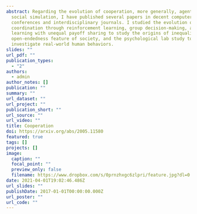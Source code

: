 ```yaml
---
abstract: Regarding the evolution of cooperation, more generally, agent-based
  social simulation, I have published several papers in decent computer science
  conferences and interdisciplinary journals. I studied the evolution of
  coordination through reinforcement learning, group decision-making, and social
  learning with unequal payoff sharing to study the origins of inequality, the
  open-endedness feature of society, and the psychological lab study to
  investigate real-world human behaviors.
slides: ""
url_pdf: ""
publication_types:
  - "2"
authors:
  - admin
author_notes: []
publication: ""
summary: ""
url_dataset: ""
url_project: ""
publication_short: ""
url_source: ""
url_video: ""
title: Cooperation
doi: https://arxiv.org/abs/2005.11580
featured: true
tags: []
projects: []
image:
  caption: ""
  focal_point: ""
  preview_only: false
  filename: https://www.dropbox.com/s/0prnzhxgc6zlpri/feature.jpg?dl=0
date: 2021-04-01T19:02:46.486Z
url_slides: ""
publishDate: 2017-01-01T00:00:00.000Z
url_poster: ""
url_code: ""
---
```

